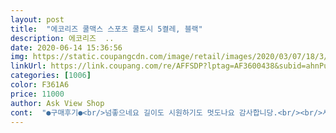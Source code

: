 ```yaml
---
layout: post 
title:  "에코리즈 쿨맥스 스포츠 쿨토시 5켤레, 블랙" 
description: 에코리즈  ..
date: 2020-06-14 15:36:56 
img: https://static.coupangcdn.com/image/retail/images/2020/03/07/18/3/cc91b813-7225-40fe-a448-e550e3f83426.jpg 
linkUrl: https://link.coupang.com/re/AFFSDP?lptag=AF3600438&subid=ahnPublicAsk&pageKey=1376003328&itemId=2409283775&vendorItemId=70403843691&traceid=V0-113-dff872bba2e9676d 
categories: [1006] 
color: F361A6 
price: 11000 
author: Ask View Shop 
cont:  "●구매후기●<br/>넘좋으네요 길이도 시원하기도 멋도나요 감사합니당.<br/><br/>사이즈 최고 탄력 최고 풍질 최고 빠르배송 최고 다 마음에 들어요<br/>신랑이 바깥에서 일하는데 운전할때 팔이 뜨겁다고 해서 자외선 차단도 되고 시원한 토시 찾는데 딱이에여 색도 검정색이도 저도 착용해봤는데 시원하더라고요 몸에 열 많은 신랑이 착용해보더니 좋다고  저렴한데 질도 개아나요<br/>좋아요!!<br/>" 
---
```


